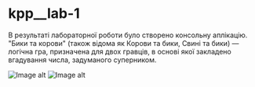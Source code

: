 # kpp__lab-1

В результаті лабораторної роботи було створено консольну аплікацію. "Бики та корови" (також відома як Корови та бики, Свині та бики) — логічна гра, призначена для двох гравців, в основі якої закладено вгадування числа, задуманого суперником.

![Image alt](https://github.com/{Ins1eme}/{kpp__lab-1}/raw/{screenshots}/Screenshot_1.png)
![Image alt](https://github.com/{Ins1eme}/{kpp__lab-1}/raw/{screenshots}/Screenshot_2.png)

